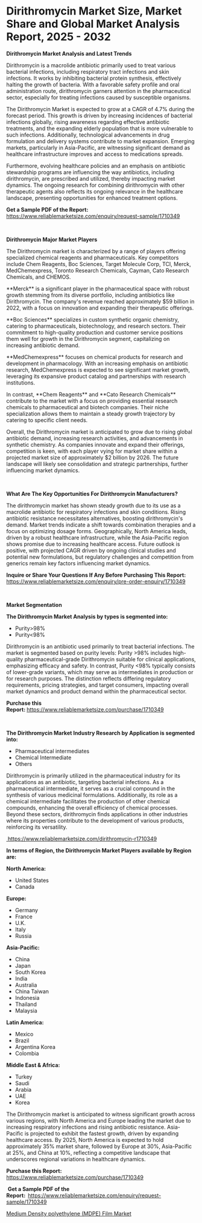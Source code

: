 <p><h1>Dirithromycin Market Size, Market Share and Global Market Analysis Report, 2025 - 2032</h1></p><p><strong>Dirithromycin Market Analysis and Latest Trends</strong></p>
<p><p>Dirithromycin is a macrolide antibiotic primarily used to treat various bacterial infections, including respiratory tract infections and skin infections. It works by inhibiting bacterial protein synthesis, effectively halting the growth of bacteria. With a favorable safety profile and oral administration route, dirithromycin garners attention in the pharmaceutical sector, especially for treating infections caused by susceptible organisms.</p><p>The Dirithromycin Market is expected to grow at a CAGR of 4.7% during the forecast period. This growth is driven by increasing incidences of bacterial infections globally, rising awareness regarding effective antibiotic treatments, and the expanding elderly population that is more vulnerable to such infections. Additionally, technological advancements in drug formulation and delivery systems contribute to market expansion. Emerging markets, particularly in Asia-Pacific, are witnessing significant demand as healthcare infrastructure improves and access to medications spreads.</p><p>Furthermore, evolving healthcare policies and an emphasis on antibiotic stewardship programs are influencing the way antibiotics, including dirithromycin, are prescribed and utilized, thereby impacting market dynamics. The ongoing research for combining dirithromycin with other therapeutic agents also reflects its ongoing relevance in the healthcare landscape, presenting opportunities for enhanced treatment options.</p></p>
<p><strong>Get a Sample PDF of the Report:&nbsp;</strong> <a href="https://www.reliablemarketsize.com/enquiry/request-sample/1710349?utm_campaign=1949&utm_medium=2&utm_source=Github&utm_content=ia&utm_term=10012025&utm_id=dirithromycin">https://www.reliablemarketsize.com/enquiry/request-sample/1710349</a></p>
<p>&nbsp;</p>
<p><strong>Dirithromycin Major Market Players</strong></p>
<p><p>The Dirithromycin market is characterized by a range of players offering specialized chemical reagents and pharmaceuticals. Key competitors include Chem Reagents, Boc Sciences, Target Molecule Corp, TCI, Merck, MedChemexpress, Toronto Research Chemicals, Cayman, Cato Research Chemicals, and CHEMOS. </p><p>**Merck** is a significant player in the pharmaceutical space with robust growth stemming from its diverse portfolio, including antibiotics like Dirithromycin. The company's revenue reached approximately $59 billion in 2022, with a focus on innovation and expanding their therapeutic offerings.</p><p>**Boc Sciences** specializes in custom synthetic organic chemistry, catering to pharmaceuticals, biotechnology, and research sectors. Their commitment to high-quality production and customer service positions them well for growth in the Dirithromycin segment, capitalizing on increasing antibiotic demand.</p><p>**MedChemexpress** focuses on chemical products for research and development in pharmacology. With an increasing emphasis on antibiotic research, MedChemexpress is expected to see significant market growth, leveraging its expansive product catalog and partnerships with research institutions.</p><p>In contrast, **Chem Reagents** and **Cato Research Chemicals** contribute to the market with a focus on providing essential research chemicals to pharmaceutical and biotech companies. Their niche specialization allows them to maintain a steady growth trajectory by catering to specific client needs.</p><p>Overall, the Dirithromycin market is anticipated to grow due to rising global antibiotic demand, increasing research activities, and advancements in synthetic chemistry. As companies innovate and expand their offerings, competition is keen, with each player vying for market share within a projected market size of approximately $2 billion by 2026. The future landscape will likely see consolidation and strategic partnerships, further influencing market dynamics.</p></p>
<p>&nbsp;</p>
<p><strong>What Are The Key Opportunities For Dirithromycin Manufacturers?</strong></p>
<p><p>The dirithromycin market has shown steady growth due to its use as a macrolide antibiotic for respiratory infections and skin conditions. Rising antibiotic resistance necessitates alternatives, boosting dirithromycin's demand. Market trends indicate a shift towards combination therapies and a focus on optimizing dosage forms. Geographically, North America leads, driven by a robust healthcare infrastructure, while the Asia-Pacific region shows promise due to increasing healthcare access. Future outlook is positive, with projected CAGR driven by ongoing clinical studies and potential new formulations, but regulatory challenges and competition from generics remain key factors influencing market dynamics.</p></p>
<p><strong>Inquire or Share Your Questions If Any Before Purchasing This Report:</strong> <a href="https://www.reliablemarketsize.com/enquiry/pre-order-enquiry/1710349?utm_campaign=1949&utm_medium=2&utm_source=Github&utm_content=ia&utm_term=10012025&utm_id=dirithromycin">https://www.reliablemarketsize.com/enquiry/pre-order-enquiry/1710349</a></p>
<p>&nbsp;</p>
<p><strong>Market Segmentation</strong></p>
<p><strong>The Dirithromycin Market Analysis by types is segmented into:</strong></p>
<p><ul><li>Purity>98%</li><li>Purity<98%</li></ul></p>
<p><p>Dirithromycin is an antibiotic used primarily to treat bacterial infections. The market is segmented based on purity levels: Purity >98% includes high-quality pharmaceutical-grade Dirithromycin suitable for clinical applications, emphasizing efficacy and safety. In contrast, Purity <98% typically consists of lower-grade variants, which may serve as intermediates in production or for research purposes. The distinction reflects differing regulatory requirements, pricing strategies, and target consumers, impacting overall market dynamics and product demand within the pharmaceutical sector.</p></p>
<p><strong>Purchase this Report:&nbsp;</strong><a href="https://www.reliablemarketsize.com/purchase/1710349?utm_campaign=1949&utm_medium=2&utm_source=Github&utm_content=ia&utm_term=10012025&utm_id=dirithromycin">https://www.reliablemarketsize.com/purchase/1710349</a></p>
<p>&nbsp;</p>
<p><strong>The Dirithromycin Market Industry Research by Application is segmented into:</strong></p>
<p><ul><li>Pharmaceutical intermediates</li><li>Chemical Intermediate</li><li>Others</li></ul></p>
<p><p>Dirithromycin is primarily utilized in the pharmaceutical industry for its applications as an antibiotic, targeting bacterial infections. As a pharmaceutical intermediate, it serves as a crucial compound in the synthesis of various medicinal formulations. Additionally, its role as a chemical intermediate facilitates the production of other chemical compounds, enhancing the overall efficiency of chemical processes. Beyond these sectors, dirithromycin finds applications in other industries where its properties contribute to the development of various products, reinforcing its versatility.</p></p>
<p><a href="https://www.reliablemarketsize.com/dirithromycin-r1710349?utm_campaign=1949&utm_medium=2&utm_source=Github&utm_content=ia&utm_term=10012025&utm_id=dirithromycin">&nbsp;https://www.reliablemarketsize.com/dirithromycin-r1710349</a></p>
<p><strong>In terms of Region, the Dirithromycin Market Players available by Region are:</strong></p>
<p>
    <p> <strong> North America: </strong>
        <ul>
            <li>United States</li>
            <li>Canada</li>
        </ul>
        </p> 
    <p> <strong> Europe: </strong>
        <ul>
            <li>Germany</li>
            <li>France</li>
            <li>U.K.</li>
            <li>Italy</li>
            <li>Russia</li>
        </ul>
        </p> 
    <p> <strong> Asia-Pacific: </strong>
        <ul>
            <li>China</li>
            <li>Japan</li>
            <li>South Korea</li>
            <li>India</li>
            <li>Australia</li>
            <li>China Taiwan</li>
            <li>Indonesia</li>
            <li>Thailand</li>
            <li>Malaysia</li>
        </ul>
        </p> 
    <p> <strong> Latin America: </strong>
        <ul>
            <li>Mexico</li>
            <li>Brazil</li>
            <li>Argentina Korea</li>
            <li>Colombia</li>
        </ul>
        </p> 
    <p> <strong> Middle East & Africa: </strong>
        <ul>
            <li>Turkey</li>
            <li>Saudi</li>
            <li>Arabia</li>
            <li>UAE</li>
            <li>Korea</li>
        </ul>
    </p>
    </p>
<p><p>The Dirithromycin market is anticipated to witness significant growth across various regions, with North America and Europe leading the market due to increasing respiratory infections and rising antibiotic resistance. Asia-Pacific is projected to exhibit the fastest growth, driven by expanding healthcare access. By 2025, North America is expected to hold approximately 35% market share, followed by Europe at 30%, Asia-Pacific at 25%, and China at 10%, reflecting a competitive landscape that underscores regional variations in healthcare dynamics.</p></p>
<p><strong>Purchase this Report: </strong><a href="https://www.reliablemarketsize.com/purchase/1710349?utm_campaign=1949&utm_medium=2&utm_source=Github&utm_content=ia&utm_term=10012025&utm_id=dirithromycin">https://www.reliablemarketsize.com/purchase/1710349</a></p>
<p>&nbsp;<strong>Get a Sample PDF of the Report:&nbsp;&nbsp;</strong><a href="https://www.reliablemarketsize.com/enquiry/request-sample/1710349?utm_campaign=1949&utm_medium=2&utm_source=Github&utm_content=ia&utm_term=10012025&utm_id=dirithromycin">https://www.reliablemarketsize.com/enquiry/request-sample/1710349</a></p>
<p><strong></strong></p>
<p><p><a href="https://github.com/ashepherd82/Market-Research-Report-List-6/blob/main/medium-density-polyethylene-mdpe-film-market.md?utm_campaign=1949&utm_medium=2&utm_source=Github&utm_content=ia&utm_term=10012025&utm_id=dirithromycin">Medium Density polyethylene (MDPE) Film Market</a></p></p>